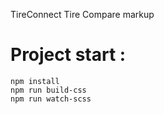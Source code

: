 TireConnect 
Tire Compare markup

Project start :
===============

    npm install
    npm run build-css
    npm run watch-scss